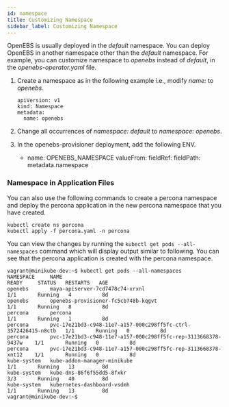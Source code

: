 ```yaml
---
id: namespace
title: Customizing Namespace
sidebar_label: Customizing Namespace
---
```


OpenEBS is usually deployed in the *default* namespace. You can deploy OpenEBS in another namespace  other than the *default* namespace.  For example, you can customize namespace to *openebs* instead of *default*, in the *openebs-operator.yaml* file. 

1. Create a namespace as in the following example i.e., modify *name:* to *openebs*.

   ```
   apiVersion: v1
   kind: Namespace
   metadata:
     name: openebs
   ```

2. Change all occurrences of *namespace: default* to *namespace: openebs*.

3. In the openebs-provisioner deployment, add the following ENV.

     - name: OPENEBS_NAMESPACE
              valueFrom:
                fieldRef:
                  fieldPath: metadata.namespace

### Namespace in Application Files

You can also use the following commands to create a percona namespace and deploy the percona application in the new percona namespace that you have created.

```
kubectl create ns percona
kubectl apply -f percona.yaml -n percona 
```

You can view the changes by running the `kubectl get pods --all-namespaces` command which will display output similar to following. You can see that the percona application is created with the percona namespace.

```
vagrant@minikube-dev:~$ kubectl get pods --all-namespaces
NAMESPACE     NAME                                                             READY     STATUS   RESTARTS   AGE
openebs       maya-apiserver-7cd7478c74-xrxnl                                  1/1       Running   4          8d
openebs       openebs-provisioner-fc5cb748b-kqgvt                              1/1       Running   8          8d
percona       percona                                                          1/1		 Running   1          8d
percona       pvc-17e21bd3-c948-11e7-a157-000c298ff5fc-ctrl-3572426415-n8ctb   1/1       Running   0          8d
percona       pvc-17e21bd3-c948-11e7-a157-000c298ff5fc-rep-3113668378-9437w    1/1       Running   0          8d
percona       pvc-17e21bd3-c948-11e7-a157-000c298ff5fc-rep-3113668378-xnt12    1/1       Running   0          8d
kube-system   kube-addon-manager-minikube                                      1/1       Running   13         8d
kube-system   kube-dns-86f6f55dd5-8fxkr                                        3/3       Running   40         8d
kube-system   kubernetes-dashboard-vsdmh                                       1/1       Running   13         8d
vagrant@minikube-dev:~$ 
```



<!-- Hotjar Tracking Code for https://docs.openebs.io -->
<script>
   (function(h,o,t,j,a,r){
       h.hj=h.hj||function(){(h.hj.q=h.hj.q||[]).push(arguments)};
       h._hjSettings={hjid:785693,hjsv:6};
       a=o.getElementsByTagName('head')[0];
       r=o.createElement('script');r.async=1;
       r.src=t+h._hjSettings.hjid+j+h._hjSettings.hjsv;
       a.appendChild(r);
   })(window,document,'https://static.hotjar.com/c/hotjar-','.js?sv=');
</script>
